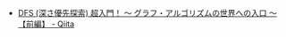 - [DFS (深さ優先探索) 超入門！ 〜 グラフ・アルゴリズムの世界への入口 〜【前編】 - Qiita](https://qiita.com/drken/items/4a7869c5e304883f539b)